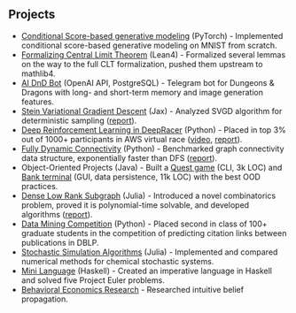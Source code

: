 ## Projects
<ul style="margin:0 0 5px;">
    <li><a href="https://github.com/Vilin97/score-based-tutorial">Conditional Score-based generative modeling</a> (PyTorch) - Implemented conditional score-based generative modeling on MNIST from scratch.</li>
    <li><a href="https://github.com/Vilin97/central_limit_theorem">Formalizing Central Limit Theorem</a> (Lean4) - Formalized several lemmas on the way to the full CLT formalization, pushed them upstream to mathlib4.</li>
    <li><a href="https://github.com/Vilin97/TelegramAIbot">AI DnD Bot</a> (OpenAI API, PostgreSQL) - Telegram bot for Dungeons & Dragons with long- and short-term memory and image generation features.</li>
    <li><a href="https://github.com/Vilin97/SVGD-reimplementation">Stein Variational Gradient Descent</a> (Jax) - Analyzed SVGD algorithm for deterministic sampling (<a href="https://github.com/Vilin97/SVGD-reimplementation/blob/main/AMATH_590_SVGD_report.pdf">report</a>).</li>
    <li><a href="https://github.com/Vilin97/deepRacer">Deep Reinforcement Learning in DeepRacer</a> (Python) - Placed in top 3% out of 1000+ participants in AWS virtual race (<a href="https://www.youtube.com/watch?v=X7zxjhh18NU">video</a>, <a href="https://github.com/Vilin97/deepRacer/blob/master/Report.pdf">report</a>).</li>
    <li><a href="https://github.com/Vilin97/CS591-Project">Fully Dynamic Connectivity</a> (Python) - Benchmarked graph connectivity data structure, exponentially faster than DFS (<a href="https://github.com/Vilin97/CS591-Project/blob/master/report/Fully_Dynamic_Connectivity_Report.pdf">report</a>).</li>
    <li>Object-Oriented Projects (Java) - Built a <a href="https://github.com/Vilin97/TheQuest">Quest game</a> (CLI, 3k LOC) and <a href="https://github.com/Vilin97/Bank">Bank terminal</a> (GUI, data persistence, 11k LOC) with the best OOD practices.</li>
    <li><a href="https://github.com/Vilin97/LowRankTex">Dense Low Rank Subgraph</a> (Julia) - Introduced a novel combinatorics problem, proved it is polynomial-time solvable, and developed algorithms (<a href="https://github.com/Vilin97/LowRankTex/blob/master/report.pdf">report</a>).</li>
    <li><a href="https://github.com/Vilin97/DataMiningProject2">Data Mining Competition</a> (Python) - Placed second in class of 100+ graduate students in the competition of predicting citation links between publications in DBLP.</li>
    <li><a href="https://github.com/Vilin97/SSAs.jl">Stochastic Simulation Algorithms</a> (Julia) - Implemented and compared numerical methods for chemical stochastic systems.</li>
    <li><a href="https://github.com/BU-CS320/summer-2019-project-team-turtle">Mini Language</a> (Haskell) - Created an imperative language in Haskell and solved five Project Euler problems.</li>
    <li><a href="https://github.com/Vilin97/Intuitive_beliefs">Behavioral Economics Research</a> - Researched intuitive belief propagation.</li>
</ul>
